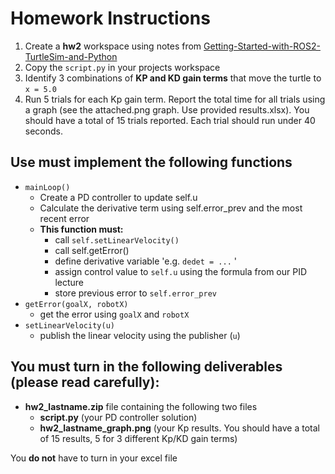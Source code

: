 # Homework Instructions

1. Create a **hw2** workspace using notes from [Getting-Started-with-ROS2-TurtleSim-and-Python](https://github.com/htil/Getting-Started-with-ROS2-TurtleSim-and-Python)
2. Copy the `script.py` in your projects workspace
3. Identify 3 combinations of **KP and KD gain terms** that move the turtle to `x = 5.0`
4. Run 5 trials for each Kp gain term. Report the total time for all trials using a graph (see the attached.png graph. Use provided  results.xlsx). You should have a total of 15 trials reported. 
Each trial should run under 40 seconds. 


## Use must implement the following functions

- `mainLoop()`
	- Create a PD controller to update self.u
	- Calculate the derivative term using self.error_prev and the most recent error
	- **This function must:** 
		-  call `self.setLinearVelocity()`
		-  call self.getError()
		-  define derivative variable 'e.g. `dedet = ...` '
		-  assign control value to `self.u` using the formula from our PID lecture
		-  store previous error to `self.error_prev`
- `getError(goalX, robotX)`
	- get the error using `goalX` and `robotX`
- `setLinearVelocity(u)`
	- publish the linear velocity using the publisher (`u`)

## **You must turn in the following deliverables (please read carefully):**
- **hw2_lastname.zip** file containing the following two files
	- **script.py** (your PD controller solution)
	- **hw2\_lastname_graph.png**  (your Kp results. You should have a total of 15 results, 5 for 3 different Kp/KD gain terms)


You **do not** have to turn in your excel file
